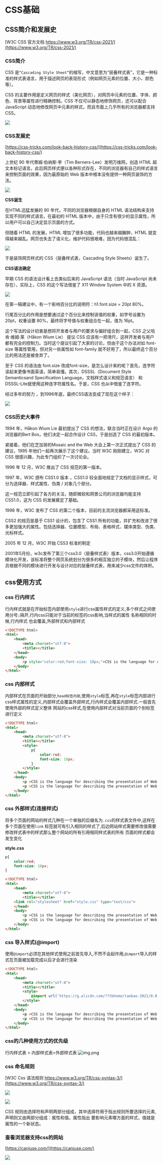 # CSS基础
## CSS简介和发展史
[W3C CSS 官方文档 https://www.w3.org/TR/css-2021/](https://www.w3.org/TR/css-2021/)

### CSS简介
CSS 是`“Cascading Style Sheet”`的缩写，中文意思为“层叠样式表”，它是一种标准的样式表语言，用于描述网页的表现形式（例如网页元素的位置、大小、颜色等）。

CSS 的主要作用是定义网页的样式（美化网页），对网页中元素的位置、字体、颜色、背景等属性进行精确控制。CSS 不仅可以静态地修饰网页，还可以配合 JavaScript 动态地修改网页中元素的样式，而且市面上几乎所有的浏览器都支持 CSS。

![](/94.png)

### CSS发展史
[https://css-tricks.com/look-back-history-css/](https://css-tricks.com/look-back-history-css/)

上世纪 90 年代蒂姆·伯纳斯·李（Tim Berners-Lee）发明万维网，创造 HTML 超文本标记语言。此后网页样式便以各种形式存在，不同的浏览器有自己的样式语言来控制页面的效果，因为最原始的 Web 版本中根本没有提供一种网页装饰的方法。

![](/95.png)

**CSS诞生**

在HTML迅猛发展的 90 年代，不同的浏览器根据自身的 HTML 语法结构来支持实现不同的样式语言。在最初的 HTML 版本中，由于只含有很少的显示属性，所以用户可以自己决定显示页面的方式。

但随着 HTML 的发展，HTML 增加了很多功能，代码也越来越臃肿，HTML 就变得越来越乱。网页也失去了语义化，维护代码很艰难，因为代码很混乱：

![](/96.png)

于是装饰网页样式的 CSS（层叠样式表，Cascading Style Sheets）诞生了。

**CSS语法确定**

早期 CSS 的语法设计看上去类似后来的 JavaScript 语法（当时 JavaScript 尚未存在），实际上，CSS 的这个写法借鉴了 X11 Window System 中的 X 资源。

![](/97.png)

在第一稿建议中，有一个影响百分比的说明符：h1.font.size = 20pt 80%。

行尾百分比的作用是想要通过这个百分比来控制该值的权重，如字号设置为 20pt，权重设置 80%，最终将字号值与权重组合在一起，值为 16pt。

这个写法的设计初衷是想将开发者与用户的要求与偏好组合到一起，CSS 之父哈肯·维姆·莱（Håkon Wium Lie） 提议 CSS 应该有一把滑尺，这样开发者与用户都有完全的控制力。当时这个提议引起了大家的讨论，但由于这个办法对如 font-size 等属性管用，但对另一些属性如 font-family 就不好用了，所以最终这个百分比的用法还是被舍弃了。

至于 CSS 的语法由 font.size 改成font-size，是怎么设计来的呢？首先，连字符读起来更像书面英语，简单易懂。其次，DSSSL（Document Style Semanticsand Specification Language，文档样式语义和规范语言） 和 DSSSL-Lite就使用这种连字符属性名。于是，CSS 也从中借鉴了连字符。

经过多年的努力 ，到1996年底，最终CSS语法变成了现在这个样子：

![](/98.png)

### CSS历史大事件

1994 年，Håkon Wium Lie 最初提出了 CSS 的想法，联合当时正在设计 Argo 的浏览器的Bert Bos，他们决定一起合作设计 CSS，于是创造了 CSS 的最初版本。

紧接着，他们在芝加哥的Mosaic and the Web 大会上第一次正式提出了 CSS 的建议，1995 年他们一起再次展示了这个建议。当时 W3C 刚刚建立，W3C 对 CSS 很感兴趣，为此专门组织了一次讨论会。

1996 年 12 月，W3C 推出了 CSS 规范的第一版本。

1997 年，W3C 颁布 CSS1.0 版本 ，CSS1.0 较全面地规定了文档的显示样式，可分为选择器、样式属性、伪类 / 对象几个部分。

这一规范立即引起了各方的关注，随即微软和网景公司的浏览器均能支持 CSS1.0，这为 CSS 的发展奠定了基础。

1998 年，W3C 发布了 CSS 的第二个版本，目前的主流浏览器都采用这标准。

CSS2 的规范是基于 CSS1 设计的，包含了 CSS1 所有的功能，并扩充和改进了很多更加强大的属性。包括选择器、位置模型、布局、表格样式、媒体类型、伪类、光标样式。

2005 年 12 月，W3C 开始 CSS3 标准的制定

2001年5月份，w3c发布了第三个css3.0（层叠样式表）版本，css3.0开始遵循模块化开发，该标准将整个网页系统划分为很多的相互独立的子模块，然后让程序员根据不同的模块进行开发与设计对应的层叠样式表，用来减少css文件的体积。

## css使用方式

### css 行内样式
行内样式就是在开始标签内部使用`style`进行css属性样式的定义,多个样式之间使用分号`;`隔开,行内css只能对于当前的标签的css影响,当样式的属性
名称相同的时候,行内样式 也会覆盖,外部样式和内部样式

```html
<!DOCTYPE html>
<html>
	<head>
		<meta charset="utf-8">
		<title></title>
	</head>
	<body>
		<p style="color:red;font-size: 18px;">CSS is the language for describing the presentation of Web pages, including colors, layout, and fonts. It allows one to adapt the presentation to different types of devices, such as large screens, small screens, or printers.</p>
	</body>
</html>
```
### css 内部样式

内部样式在页面的开始部分,`head标签内部`,使用`style`标签,再在`style`标签内部进行css样式属性的定义,内部样式会覆盖外部样式,行内样式会覆盖内部样式.一般首先使用外部的样式定义整体
网站的css样式,在使用内部样式对当前页面的个别标签进行定义

```html
<!DOCTYPE html>
<html>
	<head>
		<meta charset="utf-8">
		<title></title>
		<style>
			p{
				color:red;
				font-size: 18px;
			}
		</style>
	</head>
	<body>
		<p >CSS is the language for describing the presentation of Web pages, including colors, layout, and fonts. It allows one to adapt the presentation to different types of devices, such as large screens, small screens, or printers.</p>
		<p >CSS is the language for describing the presentation of Web pages, including colors, layout, and fonts. It allows one to adapt the presentation to different types of devices, such as large screens, small screens, or printers.</p>
	</body>
</html>
```
### css 外部样式(连接样式)
将多个页面的网站的样式几种在一个单独的后缀名为`.css`的样式表文件中,这样在多个页面在使用`link`
标签就可有引入相同的样式了,后边网站样式需要修改值需要修改样式表中的样式那么整个网站的所有引用相同样式表的所有
页面的样式都会发生变化

**style.css**
```css
p{
	color:red;
	font-size: 18px;
}
```
```html
<!DOCTYPE html>
<html>
	<head>
		<meta charset="utf-8">
		<title></title>
	<link rel="stylesheet" href="style.css" type="text/css">
	</head>
	<body>
		<p >CSS is the language for describing the presentation of Web pages, including colors, layout, and fonts. It allows one to adapt the presentation to different types of devices, such as large screens, small screens, or printers.</p>
		<p >CSS is the language for describing the presentation of Web pages, including colors, layout, and fonts. It allows one to adapt the presentation to different types of devices, such as large screens, small screens, or printers.</p>
	</body>
</html>
```

### css 导入样式(@import)
使用`@import`必须在其他样式使用之前首先导入,不然不会起作用,`@import`导入的样式在页面被加载完成以后才会进行渲染
```html
<!DOCTYPE html>
<html>
	<head>
		<meta charset="utf-8">
		<title></title>
		<style>
			@import url('https://g.alicdn.com/??tbhome/taobao-2021/0.0.34/lib/style/page-min.css,tbhome/taobao-2021/0.0.34/lib/style/index-min.css');
		</style>
	</head>
	<body>
		<p >CSS is the language for describing the presentation of Web pages, including colors, layout, and fonts. It allows one to adapt the presentation to different types of devices, such as large screens, small screens, or printers.</p>
		<p >CSS is the language for describing the presentation of Web pages, including colors, layout, and fonts. It allows one to adapt the presentation to different types of devices, such as large screens, small screens, or printers.</p>
	</body>
</html>
```
### css的几种使用方式的优先级

行内样式表 > 内部样式表>外部样式表
![img.png](img.png)
### css 命名规则

[W3C Css 语法规则 https://www.w3.org/TR/css-syntax-3/](https://www.w3.org/TR/css-syntax-3/)

![](/R-C.png)

![](/100.png)

CSS 规则由选择符和声明两部分组成，其中选择符用于指出规则所要选择的元素,声明则又由两部分组成：属性和值。属性指出
要影响元素哪方面的样式，值就是属性的一个新状态。

### 查看浏览器支持css的网站

[https://caniuse.com/](https://caniuse.com/)

![](/101.png)
